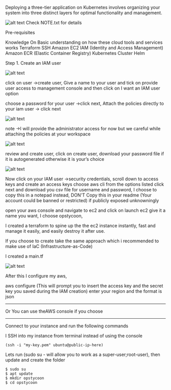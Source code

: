 Deploying a three-tier application on Kubernetes involves organizing your system into three distinct layers for optimal functionality and management.

![alt text](../../img/architecture.png)
Check NOTE.txt for details

Pre-requisites

Knowledge On Basic understanding on how these cloud tools and services works
Terraform
SSH
Amazon EC2
IAM (Identity and Access Management)
Amazon ECR (Elastic Container Registry)
Kubernetes Cluster
Helm

Step 1. Create an IAM user

![alt text](../../img/user.png)

click on user →create user, Give a name to your user and tick on provide user access to management console and then click on I want an IAM user option

choose a password for your user →click next, Attach the policies directly to your iam user → click next

![alt text](../../img/create-new-user.png)

note →I will provide the administrator access for now but we careful while attaching the policies at your workspace

![alt text](../../img/user-create.png)

review and create user, click on create user, download your password file if it is autogenerated otherwise it is your’s choice

![alt text](../../img/user-created.png)

Now click on your IAM user →security credentials, scroll down to access keys and create an access keys
choose aws cli from the options listed
click next and download you csv file for username and password, I choose to copy this in a notepad instead, DON'T Copy this in your readme (Your account could be banned or restricted) if publicly exposed unknowningly

open your aws console and navigate to ec2 and click on launch ec2
give it a name you want, I choose opstycoon,

I created a terraform to spine up the the ec2 instance instantly, fast and manage it easily, and easily destroy it after use.

If you choose to create take the same approach which i recommended to make use of IaC (Infrastructure-as-Code)

I created a main.tf

![alt text](../../img/terraform-main.png)

After this I configure my aws,


aws configure
(This will prompt you to insert the access key and the secret key you saved during the IAM creation)
enter your region and the format is json

---

Or You can use theAWS console if you choose

---

Connect to your instance and run the following commands

I SSH into my instance from terminal instead of using the console

`(ssh -i "my-key.pem" ubuntu@public-ip-here)`

Lets run
(sudo su - will allow you to work as a super-user;root-user), then update and create the folder

```
$ sudo su
$ apt update
$ mkdir opstycoon
$ cd opstycoon
```